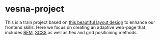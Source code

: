 # vesna-project

This is a train project based on <a href='https://www.figma.com/file/5qLjm23YfuTE9ieWlP701p/%D1%81%D0%B0%D0%B9%D1%82-VESNA-(Copy)?node-id=0%3A1'>this beautiful layout design</a> to enhance our frontend skills. Here we focus on creating an adaptive web-page that includes <a href='https://getbem.com/'>BEM</a>, <a href='https://sass-lang.com/'>SCSS</a> as well as flex and grid positioning methods.
